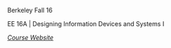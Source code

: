 Berkeley Fall 16

EE 16A | Designing Information Devices and Systems I

[*Course Website*](http://inst.eecs.berkeley.edu/~ee16a/fa16/)
